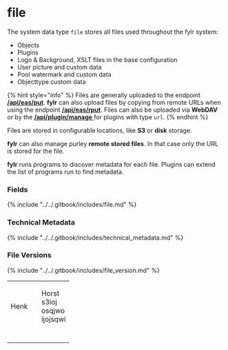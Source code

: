 # file

The system data type `file` stores all files used throughout the fylr system:

* Objects
* Plugins
* Logo & Background, XSLT files in the base configuration
* User picture and custom data
* Pool watermark and custom data
* Objecttype custom data

{% hint style="info" %}
Files are generally uploaded to the endpoint [**/api/eas/put**](../api/endpoints/api-eas.md). **fylr** can also upload files by copying from remote URLs when using the endpoint [**/api/eas/rput**](../api/endpoints/api-eas.md). Files can also be uploaded via **WebDAV** or by the [**/api/plugin/manage** ](../api/endpoints/api-plugin.md)for plugins with type `url`.
{% endhint %}

Files are stored in configurable locations, like **S3** or **disk** storage.

**fylr** can also manage purley **remote stored files**. In that case only the URL is stored for the file.

**fylr** runs programs to discover metadata for each file. Plugins can extend the list of programs run to find metadata.

### Fields

{% include "../../.gitbook/includes/file.md" %}

### Technical Metadata

{% include "../../.gitbook/includes/technical_metadata.md" %}

### File Versions

{% include "../../.gitbook/includes/file_version.md" %}





|      |   |                                             |
| ---- | - | ------------------------------------------- |
| Henk |   | <p>Horst<br>s3ioj<br>osqjwo<br>ijojsqwi</p> |
|      |   |                                             |
|      |   |                                             |
|      |   |                                             |
|      |   |                                             |
